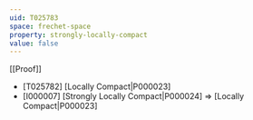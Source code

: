 ```yaml
---
uid: T025783
space: frechet-space
property: strongly-locally-compact
value: false
---
```

[[Proof]]

* [T025782] [Locally Compact|P000023]
* [I000007] [Strongly Locally Compact|P000024] => [Locally Compact|P000023]

